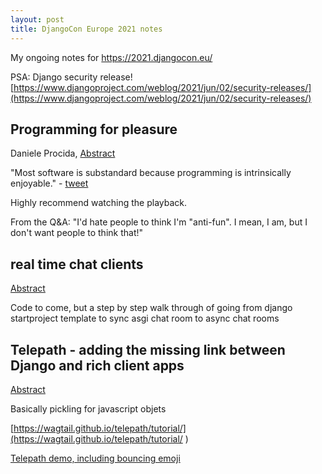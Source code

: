 ```yaml
---
layout: post
title: DjangoCon Europe 2021 notes
---
```


My ongoing notes for https://2021.djangocon.eu/

PSA: Django security release! [https://www.djangoproject.com/weblog/2021/jun/02/security-releases/](https://www.djangoproject.com/weblog/2021/jun/02/security-releases/)

## Programming for pleasure

Daniele Procida, [Abstract](https://cfp.2021.djangocon.eu/2021/talk/SPQP39/)

"Most software is substandard because programming is intrinsically enjoyable." - [tweet](https://twitter.com/glasnt/status/1399989771431137284)

Highly recommend watching the playback.

From the Q&A: "I'd hate people to think I'm "anti-fun". I mean, I am, but I don't want people to think that!"


## real time chat clients

[Abstract](https://cfp.2021.djangocon.eu/2021/talk/ECY3JD/)

Code to come, but a step by step walk through of going from django startproject template to sync asgi chat room to async chat rooms



## Telepath - adding the missing link between Django and rich client apps


[Abstract](https://cfp.2021.djangocon.eu/2021/talk/DMYMEE/)

Basically pickling for javascript objets

[https://wagtail.github.io/telepath/tutorial/](https://wagtail.github.io/telepath/tutorial/
)

[Telepath demo, including bouncing emoji](https://github.com/gasman/djangocon-telepath-demo/commit/ac8106155b3028f3246e517a6405cc0417ae622d)



